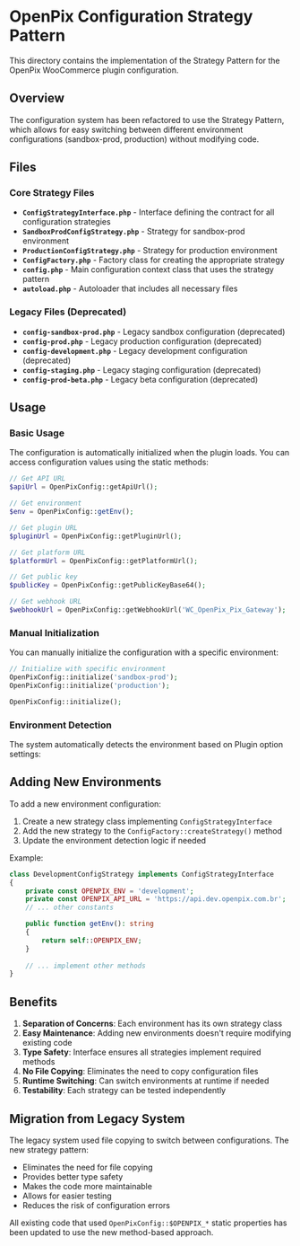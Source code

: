# OpenPix Configuration Strategy Pattern

This directory contains the implementation of the Strategy Pattern for the OpenPix WooCommerce plugin configuration.

## Overview

The configuration system has been refactored to use the Strategy Pattern, which allows for easy switching between different environment configurations (sandbox-prod, production) without modifying code.

## Files

### Core Strategy Files

- **`ConfigStrategyInterface.php`** - Interface defining the contract for all configuration strategies
- **`SandboxProdConfigStrategy.php`** - Strategy for sandbox-prod environment
- **`ProductionConfigStrategy.php`** - Strategy for production environment
- **`ConfigFactory.php`** - Factory class for creating the appropriate strategy
- **`config.php`** - Main configuration context class that uses the strategy pattern
- **`autoload.php`** - Autoloader that includes all necessary files

### Legacy Files (Deprecated)

- **`config-sandbox-prod.php`** - Legacy sandbox configuration (deprecated)
- **`config-prod.php`** - Legacy production configuration (deprecated)
- **`config-development.php`** - Legacy development configuration (deprecated)
- **`config-staging.php`** - Legacy staging configuration (deprecated)
- **`config-prod-beta.php`** - Legacy beta configuration (deprecated)

## Usage

### Basic Usage

The configuration is automatically initialized when the plugin loads. You can access configuration values using the static methods:

```php
// Get API URL
$apiUrl = OpenPixConfig::getApiUrl();

// Get environment
$env = OpenPixConfig::getEnv();

// Get plugin URL
$pluginUrl = OpenPixConfig::getPluginUrl();

// Get platform URL
$platformUrl = OpenPixConfig::getPlatformUrl();

// Get public key
$publicKey = OpenPixConfig::getPublicKeyBase64();

// Get webhook URL
$webhookUrl = OpenPixConfig::getWebhookUrl('WC_OpenPix_Pix_Gateway');
```

### Manual Initialization

You can manually initialize the configuration with a specific environment:

```php
// Initialize with specific environment
OpenPixConfig::initialize('sandbox-prod');
OpenPixConfig::initialize('production');

OpenPixConfig::initialize();
```

### Environment Detection

The system automatically detects the environment based on Plugin option settings:

## Adding New Environments

To add a new environment configuration:

1. Create a new strategy class implementing `ConfigStrategyInterface`
2. Add the new strategy to the `ConfigFactory::createStrategy()` method
3. Update the environment detection logic if needed

Example:

```php
class DevelopmentConfigStrategy implements ConfigStrategyInterface
{
    private const OPENPIX_ENV = 'development';
    private const OPENPIX_API_URL = 'https://api.dev.openpix.com.br';
    // ... other constants

    public function getEnv(): string
    {
        return self::OPENPIX_ENV;
    }
    
    // ... implement other methods
}
```

## Benefits

1. **Separation of Concerns**: Each environment has its own strategy class
2. **Easy Maintenance**: Adding new environments doesn't require modifying existing code
3. **Type Safety**: Interface ensures all strategies implement required methods
4. **No File Copying**: Eliminates the need to copy configuration files
5. **Runtime Switching**: Can switch environments at runtime if needed
6. **Testability**: Each strategy can be tested independently

## Migration from Legacy System

The legacy system used file copying to switch between configurations. The new strategy pattern:

- Eliminates the need for file copying
- Provides better type safety
- Makes the code more maintainable
- Allows for easier testing
- Reduces the risk of configuration errors

All existing code that used `OpenPixConfig::$OPENPIX_*` static properties has been updated to use the new method-based approach. 